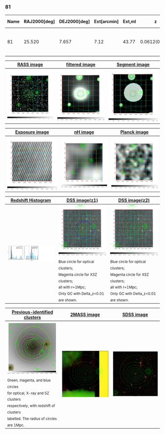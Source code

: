 <div STYLE="page-break-after: always;"></div>

### 81

|Name|RAJ2000[deg]|DEJ2000[deg] |Ext[arcmin]| Ext,ml | z | z_src| C|GC(XSZ,Delta_z<0.01)| GC(OPT,Delta_z<0.01)|GC| R_sig[arcmin] | R500[arcmin] | R500[Mpc]| CRsig[c/s] | CR500[c/s] |L500[1E44 erg/s]|F500[1E-12 erg/s/cm^2]| M500[1E14 Msun]|Tx[keV]|Cnt_sig|Beta|Rc[arcmin]|Comment|Alias|
|---|---|---|---|---|---|------|---|--------|---------|----------|---|---|---|---|---|---|---|---|---|---|---|---|---|---|
|81| 25.520| 7.657| 7.12| 43.77| 0.0612(0.006)| z1, z_xsz| B| L03| A, N, W| A, C, L03, N, W| 14.162| 9.489| 0.672| 0.131(0.032)| 0.125(0.030)| 0.195(0.034)| 2.167(0.374)| 0.92(0.08)| 2.07(0.12)| 61.5| 0.814(-0.169+0.132)| 9.959(-2.206+1.792)| -| t354|

|[RASS image](../image/81/81_img.pdf)|[filtered image](../image/81/81_fil.pdf)|[Segment image](../image/81/81_seg.pdf)|
|-------------------|--------------------|-------------------|
| <img src="../image/81/81_img.png" width="300">  | <img src="../image/81/81_fil.png" width="300">   | <img src="../image/81/81_seg.png" width="300">  |

|[Exposure image](../image/81/81_mex.pdf)| [nH image](../image/81/81_nh.pdf)| [Planck image](../image/81/81_p.pdf)|
|-------------------|--------------------|-------------------|
|<img src="../image/81/81_mex.png" width="300">   | <img src="../image/81/81_nh.png" width="300">    | <img src="../image/81/81_p.png" width="300"> |

|[Redshift Histogram](../image/81/81_zg.pdf) | [DSS image(z1)](../image/81/81_dss_z1.pdf)      |  [DSS image(z2)](../image/81/81_dss_z2.pdf)    |
|-------------------|--------------------|-------------------|
|<img src="../image/81/81_zg.png" width="300"> |<img src="../image/81/81_dss_z1.png" width="300"> <sub><br>Blue circle for optical clusters; <br>Magenta circle for XSZ clusters; <br>all with r=1Mpc; <br>Only GC with Delta_z<0.01 are shown. </sub>| <img src="../image/81/81_dss_z2.png" width="300"><sub><br>Blue circle for optical clusters; <br>Magenta circle for XSZ clusters; <br>all with r=1Mpc; <br>Only GC with Delta_z<0.01 are shown. </sub> |

|[Previous-identified clusters](../image/81/81_gc.pdf) | [2MASS image](../image/81/81_2mass.pdf)      |[SDSS image](../image/81/81_sdss.pdf)   |
|-------------------|-------------------|-------------------|
|<img src=../image/81/81_gc.png width="300"> <br><sub>Green, magenta, and blue circles <br>for optical, X-ray and SZ clusters <br>respectively, with redshift of clusters <br>labelled. The radius of circles <br>are 1Mpc.</sub>|<img src="../image/81/81_2mass.png" width="300">  | <img src="../image/81/81_sdss.png" width="300">  |




